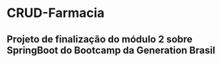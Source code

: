 # CRUD-Farmacia #

## Projeto de finalização do módulo 2 sobre SpringBoot do Bootcamp da Generation Brasil ##
